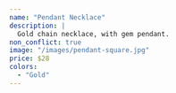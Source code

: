 ```yaml
---
name: "Pendant Necklace"
description: |
  Gold chain necklace, with gem pendant.
non_conflict: true
image: "/images/pendant-square.jpg"
price: $28
colors:
  - "Gold"
---
```

